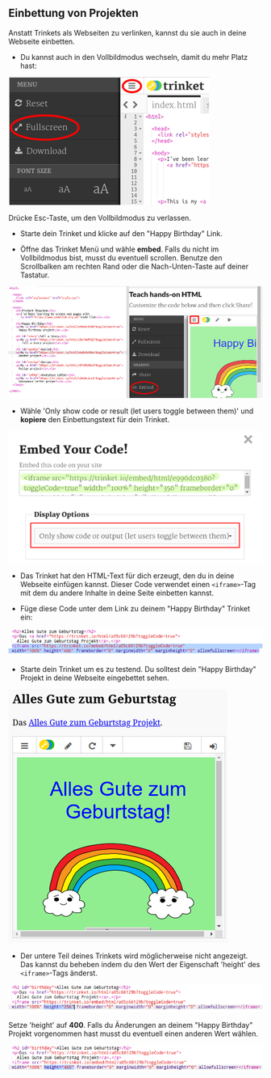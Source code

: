 ## Einbettung von Projekten

Anstatt Trinkets als Webseiten zu verlinken, kannst du sie auch in deine Webseite einbetten.

+ Du kannst auch in den Vollbildmodus wechseln, damit du mehr Platz hast:

![Screenshot](images/showcase-fullscreen.png)

Drücke Esc-Taste, um den Vollbildmodus zu verlassen.

+ Starte dein Trinket und klicke auf den "Happy Birthday" Link.

+ Öffne das Trinket Menü und wähle **embed**. Falls du nicht im Vollbildmodus bist, musst du eventuell scrollen. Benutze den Scrollbalken am rechten Rand oder die Nach-Unten-Taste auf deiner Tastatur.

![screenshot](images/showcase-embed-code.png)

+ Wähle 'Only show code or result (let users toggle between them)' und **kopiere** den Einbettungstext für dein Trinket. 

![Screenshot](images/showcase-embed.png)

+ Das Trinket hat den HTML-Text für dich erzeugt, den du in deine Webseite einfügen kannst. Dieser Code verwendet einen `<iframe>`-Tag mit dem du andere Inhalte in deine Seite einbetten kannst.

+ Füge diese Code unter dem Link zu deinem "Happy Birthday" Trinket ein:

![Screenshot](images/showcase-paste-embed.png)

+ Starte dein Trinket um es zu testend. Du solltest dein "Happy Birthday" Projekt in deine Webseite eingebettet sehen. 

![Screenshot](images/showcase-embed-output.png)

+ Der untere Teil deines Trinkets wird möglicherweise nicht angezeigt. Das kannst du beheben indem du den Wert der Eigenschaft 'height' des `<iframe>`-Tags änderst. 

![Screenshot](images/showcase-embed-height.png)

Setze 'height' auf **400**. Falls du Änderungen an deinem "Happy Birthday" Projekt vorgenommen hast musst du eventuell einen anderen Wert wählen.

![Screenshot](images/showcase-embed-fixed.png)
